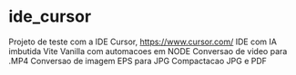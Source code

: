 # ide_cursor
Projeto de teste com a IDE Cursor, https://www.cursor.com/
IDE com IA imbutida
Vite Vanilla com automacoes em NODE
Conversao de video para .MP4
Conversao de imagem EPS para JPG
Compactacao JPG e PDF
